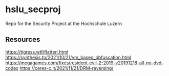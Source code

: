 # hslu_secproj
Repo for the Security Project at the Hochschule Luzern


## Resources
https://tigress.wtf/flatten.html
https://synthesis.to/2021/10/21/vm_based_obfuscation.html
https://megagames.com/fixes/resident-evil-2-2019-v20191218-all-no-dvd-codex
https://ceres-c.it/2021/11/21/DRM-reversing/
